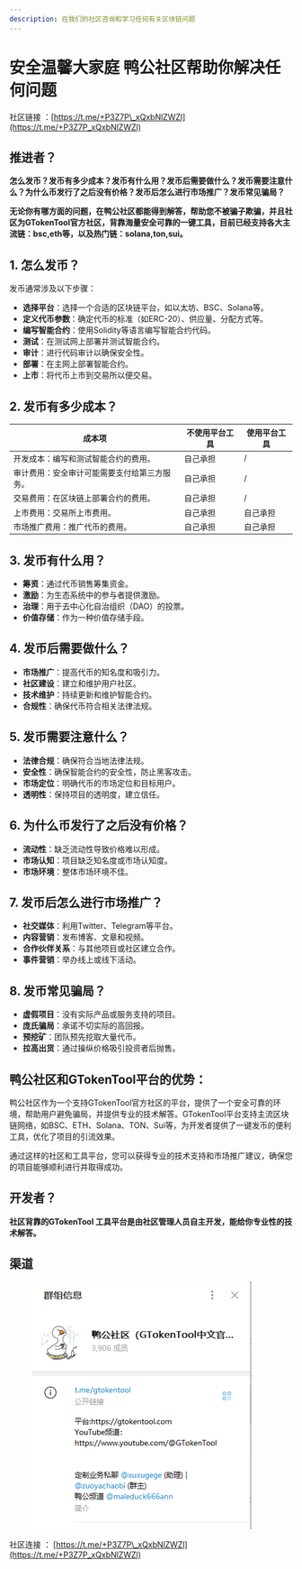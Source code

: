 ```yaml
---
description: 在我们的社区咨询和学习任何有关区块链问题
---
```


# 安全温馨大家庭 鸭公社区帮助你解决任何问题

社区链接 ：[https://t.me/+P3Z7P\_xQxbNlZWZl](https://t.me/+P3Z7P_xQxbNlZWZl)

## **推进者？**

**怎么发币？发币有多少成本？发币有什么用？发币后需要做什么？发币需要注意什么？为什么币发行了之后没有价格？发币后怎么进行市场推广？发币常见骗局？**

**无论你有哪方面的问题，在鸭公社区都能得到解答，帮助您不被骗子欺骗，并且社区为GTokenTool官方社区，背靠海量安全可靠的一键工具，目前已经支持各大主流链：bsc,eth等，以及热门链：solana,ton,sui。**

## 1. 怎么发币？

发币通常涉及以下步骤：

* **选择平台**：选择一个合适的区块链平台，如以太坊、BSC、Solana等。
* **定义代币参数**：确定代币的标准（如ERC-20）、供应量、分配方式等。
* **编写智能合约**：使用Solidity等语言编写智能合约代码。
* **测试**：在测试网上部署并测试智能合约。
* **审计**：进行代码审计以确保安全性。
* **部署**：在主网上部署智能合约。
* **上市**：将代币上市到交易所以便交易。

## 2. 发币有多少成本？

| 成本项                    | 不使用平台工具 | 使用平台工具 |
| ---------------------- | ------- | ------ |
| 开发成本：编写和测试智能合约的费用。     | 自己承担    | /      |
| 审计费用：安全审计可能需要支付给第三方服务。 | 自己承担    | /      |
| 交易费用：在区块链上部署合约的费用。     | 自己承担    | /      |
| 上市费用：交易所上市费用。          | 自己承担    | 自己承担   |
| 市场推广费用：推广代币的费用。        | 自己承担    | 自己承担   |

## 3. 发币有什么用？

* **筹资**：通过代币销售筹集资金。
* **激励**：为生态系统中的参与者提供激励。
* **治理**：用于去中心化自治组织（DAO）的投票。
* **价值存储**：作为一种价值存储手段。

## 4. 发币后需要做什么？

* **市场推广**：提高代币的知名度和吸引力。
* **社区建设**：建立和维护用户社区。
* **技术维护**：持续更新和维护智能合约。
* **合规性**：确保代币符合相关法律法规。

## 5. 发币需要注意什么？

* **法律合规**：确保符合当地法律法规。
* **安全性**：确保智能合约的安全性，防止黑客攻击。
* **市场定位**：明确代币的市场定位和目标用户。
* **透明性**：保持项目的透明度，建立信任。

## 6. 为什么币发行了之后没有价格？

* **流动性**：缺乏流动性导致价格难以形成。
* **市场认知**：项目缺乏知名度或市场认知度。
* **市场环境**：整体市场环境不佳。

## 7. 发币后怎么进行市场推广？

* **社交媒体**：利用Twitter、Telegram等平台。
* **内容营销**：发布博客、文章和视频。
* **合作伙伴关系**：与其他项目或社区建立合作。
* **事件营销**：举办线上或线下活动。

## 8. 发币常见骗局？

* **虚假项目**：没有实际产品或服务支持的项目。
* **庞氏骗局**：承诺不切实际的高回报。
* **预挖矿**：团队预先挖取大量代币。
* **拉高出货**：通过操纵价格吸引投资者后抛售。

## 鸭公社区和GTokenTool平台的优势：

鸭公社区作为一个支持GTokenTool官方社区的平台，提供了一个安全可靠的环境，帮助用户避免骗局，并提供专业的技术解答。GTokenTool平台支持主流区块链网络，如BSC、ETH、Solana、TON、Sui等，为开发者提供了一键发币的便利工具，优化了项目的引流效果。

通过这样的社区和工具平台，您可以获得专业的技术支持和市场推广建议，确保您的项目能够顺利进行并取得成功。

## **开发者？**

**社区背靠的GTokenTool 工具平台是由社区管理人员自主开发，能给你专业性的技术解答。**

## 渠道

<figure><img src=".gitbook/assets/image (8).png" alt=""><figcaption></figcaption></figure>

社区连接 ： [https://t.me/+P3Z7P\_xQxbNlZWZl](https://t.me/+P3Z7P_xQxbNlZWZl)
